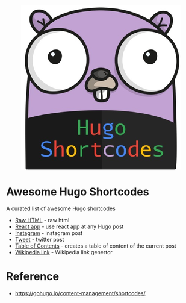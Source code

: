 <div align="center">
	<div>
		<img src="media/logo.jpg" alt="Awesome Hugo Shortcodes">
		<br>
	</div>
</div>

# Awesome Hugo Shortcodes 

A curated list of awesome Hugo shortcodes

- [Raw HTML](shortcodes/rawhtml) - raw html
- [React app](shortcodes/reactblock) - use react app at any Hugo post
- [Instagram](shortcodes/instagram) - instagram post
- [Tweet](shortcodes/tweet) - twitter post
- [Table of Contents](shortcodes/toc) - creates a table of content of the current post
- [Wikipedia link](shortcodes/wikilink) - Wikipedia link genertor

# Reference

- https://gohugo.io/content-management/shortcodes/